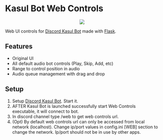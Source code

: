 # Kasul Bot Web Controls
<p align="center">
  <img src="https://user-images.githubusercontent.com/35566242/148439818-b2289f0f-e5e4-49a9-8d51-6a6036f515ca.png" />
</p>

Web UI controls for [Discord Kasul Bot](https://github.com/Vansh0t/Kasul-Bot) made with [Flask](https://flask.palletsprojects.com).

## Features
- Original UI
- All default audio bot controls (Play, Skip, Add, etc)
- Range to control position in audio
- Audio queue management with drag and drop

## Setup
1. Setup [Discord Kasul Bot](https://github.com/Vansh0t/Kasul-Bot). Start it.
2. AFTER Kasul Bot is launched successfully start Web Controls executable, it will connect to bot.
3. In discord channel type /web to get web controls url.
4. (Opt) By default web controls url can only be accessed from local network (localhost). Change ip/port values in config.ini [WEB] section to change the network. Ip/port should not be in use by other apps.
